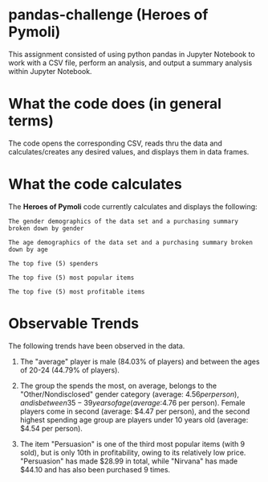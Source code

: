 # pandas-challenge (Heroes of Pymoli)
This assignment consisted of using python pandas in Jupyter Notebook to work with a CSV file, perform an analysis, and output a summary analysis within Jupyter Notebook.  

# What the code does (in general terms)
The code opens the corresponding CSV, reads thru the data and calculates/creates any desired values, and displays them in data frames.

# What the code calculates
The **Heroes of Pymoli** code currently calculates and displays the following:

    The gender demographics of the data set and a purchasing summary broken down by gender

    The age demographics of the data set and a purchasing summary broken down by age
    
    The top five (5) spenders

    The top five (5) most popular items

    The top five (5) most profitable items

# Observable Trends
The following trends have been observed in the data.

1) The "average" player is male (84.03% of players) and between the ages of 20-24 (44.79% of players).

2) The group the spends the most, on average, belongs to the "Other/Nondisclosed" gender category (average: $4.56 per person), and is between 35-39 years of age (average:$4.76 per person). Female players come in second (average: $4.47 per person), and the second highest spending age group are players under 10 years old (average: $4.54 per person).

3) The item "Persuasion" is one of the third most popular items (with 9 sold), but is only 10th in profitability, owing to its relatively low price. "Persuasion" has made $28.99 in total, while "Nirvana" has made $44.10 and has also been purchased 9 times. 
